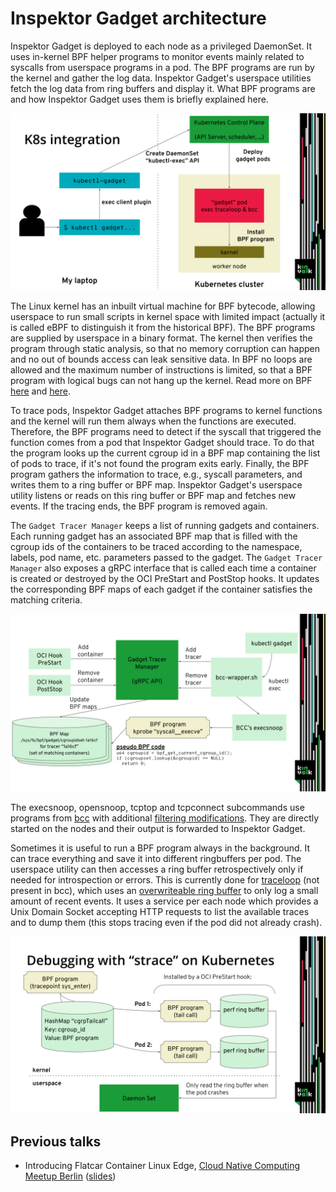 # Inspektor Gadget architecture

Inspektor Gadget is deployed to each node as a privileged DaemonSet.
It uses in-kernel BPF helper programs to monitor events mainly related to
syscalls from userspace programs in a pod. The BPF programs are run by
the kernel and gather the log data. Inspektor Gadget's userspace
utilities fetch the log data from ring buffers and display it. What BPF
programs are and how Inspektor Gadget uses them is briefly explained here.

![k8s integration](architecture/k8s.svg)

The Linux kernel has an inbuilt virtual machine for BPF bytecode, allowing
userspace to run small scripts in kernel space with limited impact (actually
it is called eBPF to distinguish it from the historical BPF).
The BPF programs are supplied by userspace in a binary format. The kernel
then verifies the program through static analysis, so that no memory corruption
can happen and no out of bounds access can leak sensitive data.
In BPF no loops are allowed and the maximum number of instructions is limited,
so that a BPF program with logical bugs can not hang up the kernel.
Read more on BPF [here](https://lwn.net/Articles/740157/) and [here](http://www.brendangregg.com/ebpf.html).

To trace pods, Inspektor Gadget attaches BPF programs to kernel functions and
the kernel will run them always when the functions are executed. Therefore, the BPF
programs need to detect if the syscall that triggered the function comes from a pod
that Inspektor Gadget should trace. To do that the program looks up the current
cgroup id in a BPF map containing the list of pods to trace, if it's not found
the program exits early.
Finally, the BPF program gathers the information to trace, e.g., syscall parameters,
and writes them to a ring buffer or BPF map. Inspektor Gadget's userspace utility
listens or reads on this ring buffer or BPF map and fetches new events.
If the tracing ends, the BPF program is removed again.

The `Gadget Tracer Manager` keeps a list of running gadgets and containers.
Each running gadget has an associated BPF map that is filled with the cgroup
ids of the containers to be traced according to the namespace, labels, pod name,
etc. parameters passed to the gadget.
The `Gadget Tracer Manager` also exposes a gRPC interface that is called each
time a container is created or destroyed by the OCI PreStart and PostStop hooks.
It updates the corresponding BPF maps of each gadget if the container satisfies
the matching criteria.

![Gadget Tracer Manager](architecture/gadget-tracer-manager.svg)

The execsnoop, opensnoop, tcptop and tcpconnect subcommands use programs
from [bcc](https://github.com/iovisor/bcc) with additional [filtering modifications](https://github.com/iovisor/bcc/blob/master/docs/filtering_by_cgroups.md).
They are directly started on the nodes and their output is forwarded to Inspektor Gadget.

Sometimes it is useful to run a BPF program always in the background. It can trace
everything and save it into different ringbuffers per pod.
The userspace utility can then accesses a ring buffer retrospectively only if needed
for introspection or errors. This is currently done for [traceloop](https://github.com/kinvolk/traceloop) (not present in bcc),
which uses an [overwriteable ring buffer](https://lwn.net/Articles/694140/) to only log a small amount of recent events.
It uses a service per each node which provides a Unix Domain Socket accepting HTTP
requests to list the available traces and to dump them (this stops tracing even if the
pod did not already crash).

![Debugging with traceloop on Kubernetes](architecture/traceloop.svg)

## Previous talks

- Introducing Flatcar Container Linux Edge, [Cloud Native Computing Meetup Berlin](https://www.meetup.com/Cloud-Native-Computing-Berlin/events/260143677/) ([slides](https://docs.google.com/presentation/d/1YF7R2b9HHYrcdpz2BuBznpISuVVZsXZEwD8a6SJoDwQ/edit))

